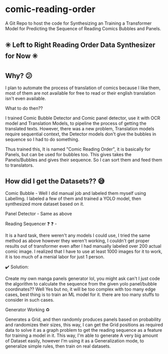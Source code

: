 # comic-reading-order
A Git Repo to host the code for Synthesizing an Training a Transformer Model for Predicting the Sequence of Reading Comics Bubbles and Panels. 

## :eight_spoked_asterisk: Left to Right Reading Order Data Synthesizer for Now :eight_spoked_asterisk:
## Why? :confused:
I plan to automate the process of translation of comics because I like them, most of them are not available for free to read or their english translation isn't even available.

What to do then??

I trained Comic Bubble Detector and Comic panel detector, use it with OCR model and Translation Models, to pipeline the process of getting the translated texts. However, there was a new problem, Translation models require sequential context, the Detector models don't give the bubbles in sequence so I had to do something. 

Thus trained this, It is named "Comic Reading Order", it is basically for Panels, but can be used for bubbles too. This gives takes the Panels/Bubbles and gives their sequence. So I can sort them and feed them to translators.

## How did I get the Datasets?? :sweat_smile:

Comic Bubble - Well I did manual job and labeled them myself using LabelImg. I labeled a few of them and trained a YOLO model, then synthesized more dataset based on it.

Panel Detector - Same as above

Reading Sequencer :question: :question: - 

It is a hard task, there weren't any models I could use, I tried the same method as above however they weren't working, I couldn't get proper results out of transformer even after I had manually labeled over 200 actual comic image. I realized that I have to use at least 1000 images for it to work, it is too much of a menial labor for just 1 person.

:heavy_check_mark: Solution: 

Create my own manga panels generator lol, you might ask can't I just code the algorithm to calculate the sequence from the given yolo panel/bubble coordinates?? Well Yes but no, it will be too complex with too many edge cases, best thing is to train an ML model for it. there are too many stuffs to consider in such cases.

Generator Working :recycle:

Generates a Grid, and then randomly produces panels based on probability and randomizes their sizes, this way, I can get the Grid positions as required data to solve it as a graph problem to get the reading sequence as a feature for training a model in it. This way, I'm able to generate A very big amount of Dataset easily, however I'm using it as a Generalization mode, to generalize simple rules, then train on real datasets.

